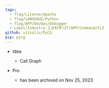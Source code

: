 ```yaml
---
tags:
  - flag/License/Apache
  - flag/LANGUAGE/Python
  - flag/APP/DevOps/Debugger
  - Label/Industry-工业科学/IT/APP/Command/CLI
github: vitsalis/PyCG
pip: pycg
---
```


- Idea
    - Call Graph

- Pro
    - has been archived on Nov 25, 2023
